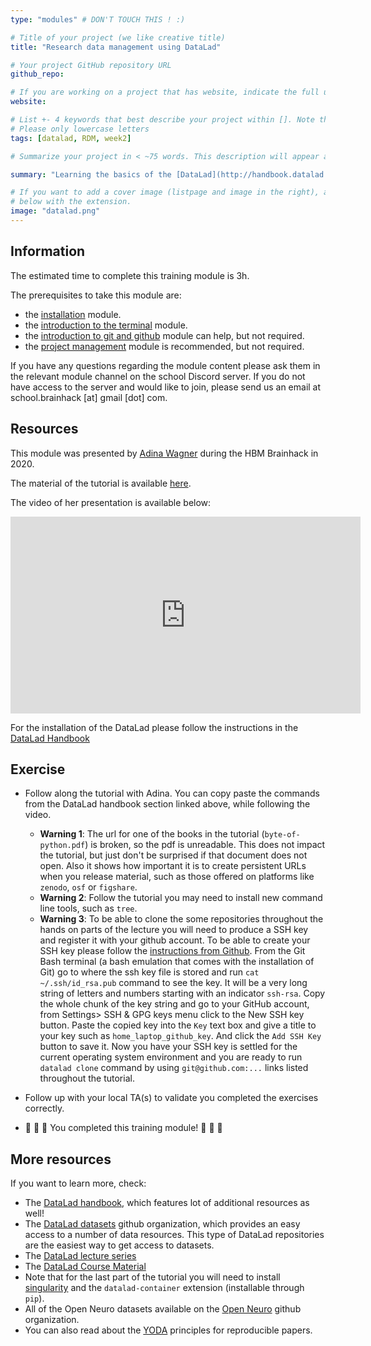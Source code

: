 ```yaml
---
type: "modules" # DON'T TOUCH THIS ! :)

# Title of your project (we like creative title)
title: "Research data management using DataLad"

# Your project GitHub repository URL
github_repo:

# If you are working on a project that has website, indicate the full url including "https://" below or leave it empty.
website:

# List +- 4 keywords that best describe your project within []. Note that the project summary also involves a number of key words. Those are listed on top of the [github repository](https://github.com/PSY6983-2021/project_template), click `manage topics`.
# Please only lowercase letters
tags: [datalad, RDM, week2]

# Summarize your project in < ~75 words. This description will appear at the top of your page and on the list page with other projects..

summary: "Learning the basics of the [DataLad](http://handbook.datalad.org) version control system for research data. DataLad is a community project built on top of git and [git-annex](https://git-annex.branchable.com/) and a critical tool for reproducible cognitive neuroscience."

# If you want to add a cover image (listpage and image in the right), add it to your directory and indicate the name
# below with the extension.
image: "datalad.png"
---
```

<!-- This is an html comment and this won't appear in the rendered page. You are now editing the "content" area, the core of your description. Everything that you can do in markdown is allowed below. We added a couple of comments to guide your through documenting your progress. -->

## Information

The estimated time to complete this training module is 3h.

The prerequisites to take this module are:
 * the [installation](/modules/installation) module.
 * the [introduction to the terminal](/modules/introduction_to_terminal) module.
 * the [introduction to git and github](/modules/git_github) module can help, but not required.
 * the [project management](/modules/project_management) module is recommended, but not required.

If you have any questions regarding the module content please ask them in the relevant module channel on the school Discord server. If you do not have access to the server and would like to join, please send us an email at school.brainhack [at] gmail [dot] com.

## Resources
This module was presented by [Adina Wagner](https://twitter.com/AdinaKrik) during the HBM Brainhack in 2020.

The material of the tutorial is available [here](http://handbook.datalad.org/en/latest/code_from_chapters/OHBM.html).

The video of her presentation is available below:
<iframe width="560" height="315" src="https://www.youtube.com/embed/QsAqnP7TwyY" title="YouTube video player" frameborder="0" allow="accelerometer; autoplay; clipboard-write; encrypted-media; gyroscope; picture-in-picture" allowfullscreen></iframe>

For the installation of the DataLad please follow the instructions in the [DataLad Handbook](http://handbook.datalad.org/en/latest/intro/installation.html)

## Exercise
 * Follow along the tutorial with Adina. You can copy paste the commands from the DataLad handbook section linked above, while following the video.
   * **Warning 1**: The url for one of the books in the tutorial (`byte-of-python.pdf`) is broken, so the pdf is unreadable. This does not impact the tutorial, but just don't be surprised if that document does not open. Also it shows how important it is to create persistent URLs when you release material, such as those offered on platforms like `zenodo`, `osf` or `figshare`.
   * **Warning 2**: Follow the tutorial you may need to install new command line tools, such as `tree`.
   * **Warning 3**: To be able to clone the some repositories throughout the hands on parts of the lecture you will need to produce a SSH key and register it with your github account. To be able to create your SSH key please follow the [instructions from Github](https://docs.github.com/en/authentication/connecting-to-github-with-ssh/generating-a-new-ssh-key-and-adding-it-to-the-ssh-agent#generating-a-new-ssh-key). From the Git Bash terminal (a bash emulation that comes with the installation of Git) go to where the ssh key file is stored and run `cat ~/.ssh/id_rsa.pub` command to see the key. It will be a very long string of letters and numbers starting with an indicator `ssh-rsa`. Copy the whole chunk of the key string and go to your  GitHub account, from Settings> SSH & GPG keys menu click to the New SSH key button. Paste the copied key into the `Key` text box and give a title to your key such as `home_laptop_github_key`. And click the `Add SSH Key` button to save it. Now you have your SSH key is settled for the current operating system environment and you are ready to run `datalad clone` command by using `git@github.com:...` links listed throughout the tutorial. 
   
 * Follow up with your local TA(s) to validate you completed the exercises correctly.
 * :tada: :tada: :tada: You completed this training module! :tada: :tada: :tada:

## More resources

If you want to learn more, check:
 * The [DataLad handbook](http://handbook.datalad.org), which features lot of additional resources as well!
 * The [DataLad datasets](https://github.com/datalad-datasets) github organization, which provides an easy access to a number of data resources. This type of DataLad repositories are the easiest way to get access to datasets.
 * The [DataLad lecture series](https://www.youtube.com/playlist?list=PLEQHbPfpVqU5RSPiyFuPdDlSUEd-XoPV-)
 * The [DataLad Course Material](https://github.com/datalad-handbook/datalad-course)
 * Note that for the last part of the tutorial you will need to install [singularity](https://sylabs.io/singularity/) and the `datalad-container` extension (installable through `pip`).
 * All of the Open Neuro datasets available on the [Open Neuro](https://github.com/OpenNeuroDatasets) github organization.
 * You can also read about the [YODA](https://handbook.datalad.org/en/latest/basics/101-127-yoda.html) principles for reproducible papers.
